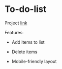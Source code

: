 # To-do-list

Project [link](https://apcurran.github.io/to-do-list/)

Features:

- Add items to list

- Delete items

- Mobile-friendly layout
